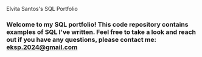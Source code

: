 Elvita Santos's SQL Portfolio 

### Welcome to my SQL portfolio! This code repository contains examples of SQL I've written. Feel free to take a look and reach out if you have any questions, please contact me: eksp.2024@gmail.com
